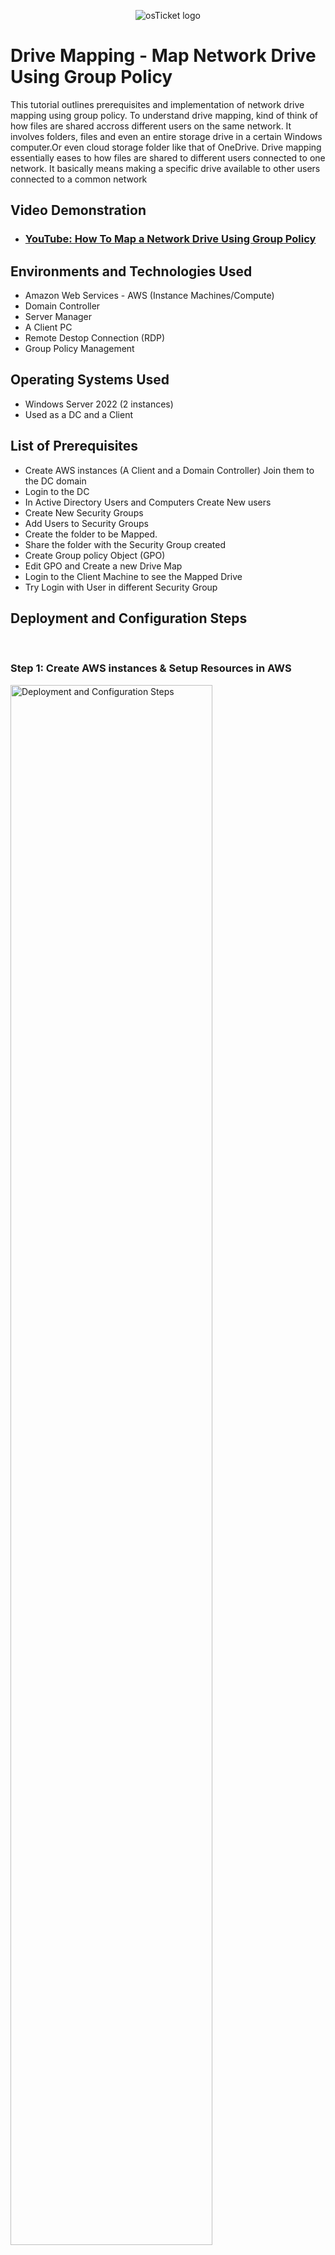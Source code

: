 <p align="center">
<img src="https://user-images.githubusercontent.com/131130119/239724733-a34a4353-4aa7-420f-80b5-d1aa414441d7.png" alt="osTicket logo"/>
</p>

<h1>Drive Mapping - Map Network Drive Using Group Policy</h1>
This tutorial outlines prerequisites and implementation of network drive mapping using group policy. To understand drive mapping, kind of think of how files are shared accross different users on the same network. It involves folders, files and even an entire storage drive in a certain Windows computer.Or even cloud storage folder like that of OneDrive. Drive mapping essentially eases to how files are shared to different users connected to one network. It basically means making a specific drive available to other users connected to a common network
    <br />
 
  <h2>Video Demonstration</h2>

- ### [YouTube: How To Map a Network Drive Using Group Policy](https://youtu.be/0rPyNMxnIKc)

<h2>Environments and Technologies Used</h2>

- Amazon Web Services - AWS (Instance Machines/Compute)
- Domain Controller
- Server Manager
- A Client PC
- Remote Destop Connection (RDP)
- Group Policy Management

<h2>Operating Systems Used </h2>

- Windows Server 2022 (2 instances)
- Used as a DC and a Client

<h2>List of Prerequisites</h2>

- Create AWS instances (A Client and a Domain Controller) Join them to the DC domain
- Login to the DC
- In Active Directory Users and Computers Create New users
- Create New Security Groups
- Add Users to Security Groups
- Create the folder to be Mapped.
- Share the folder with the Security Group created
- Create Group policy Object (GPO)
- Edit GPO and Create a new Drive Map 
- Login to the Client Machine to see the Mapped Drive
- Try Login with User in different Security Group


<h2>Deployment and Configuration Steps</h2>
<br />

<h3>Step 1: Create AWS instances & Setup Resources in AWS</h3>
<p>
<img src="https://user-images.githubusercontent.com/131130119/240813655-64dfacb1-ad19-4943-85cd-dd66789a3854.png" height="80%" width="80%" alt="Deployment and Configuration Steps"/>
</p>

- Create the Domain Controller VM
- Create the Client VM (Windows 10) named “Client-1”.
- Ensure that both VMs are already connected. This invovles setting up the network interface, setting active directory domain services And adding clients to Domain.  Go to ### [How to Deploy on-premises Active Directory within Azure Compute](https://github.com/jerryharts2024/configure-ad)

<br />

<h3>Step 2: In Active Directory Users and Computers Create New users</h3>
<p>
<img src="https://user-images.githubusercontent.com/131130119/240815888-9afa5986-00eb-4114-9c3e-183d424e990a.png" height="80%" width="80%" alt="Deployment and Configuration Steps"/>
</p>

- In Active Directory Users and Computers Create New Organisational Unit and add a user to it. 
    - right click on the domain name, go to --> new --> organisational unit 
    - to add user, right click on the unit and go to --> New --> user --> and create new user.
    - For this sake of this demostration we have create an organisational unit called EMPLOYEE and we have added a user called Jane Doe to it. 

<br />

<h3>Step 3: In Active Directory Users and Computers Create Security and Add User Group</h3>
<p>
<img src="https://user-images.githubusercontent.com/131130119/240819396-5aa5b352-2569-4bfd-a810-099c2437e678.png" height="80%" width="80%" alt="Deployment and Configuration Steps"/>
</p>

- In Active Directory Users and Computers Create s Security Group and add the user to the group. 
    - right click on the domain name, go to --> new --> group 
    - to add user, right click on the user and go to --> property,  --> member of and add the user to the securtiy group.
    - this allows the user the rights and  permission to stuffs shared with the security group

<br />



<h3>Step :4  Create the folder to be Mapped Within the Network.</h3>
<p>
<img src="https://user-images.githubusercontent.com/131130119/240822302-fd6385c1-a54d-4f40-b0e8-b188165da340.png" height="80%" width="80%" alt="Deployment and Configuration Steps"/>
</p>

- To Create the folder to be Mapped Within the Network as a Drive. 
    - Go to C dirve and create a folder.
    - for the sake of our demostration, we created a folder named EMPLOYEE DATA

<br />


<h3>Step :5 Share the folder with the Security Group created.</h3>
<p>
<img src="https://user-images.githubusercontent.com/131130119/240826915-09a2668b-0f61-4846-864c-363bac065a81.png" height="80%" width="80%" alt="Deployment and Configuration Steps"/>
</p>

- To Share the folder with the Security Group created. 
    - Go to --> EMPLOYEE DATA --> properties --> sharing
    - add the folder (EMPLOYEE DATA) to the Employee security group.
    - this allows all the users in that group to be able to have access to the Employee data therefore while they are logged in, they should be able to see the drive named EMPLOYEE DATA and be able to read and write in the drive

<br />


<h3>Step :6 Create Group policy Object (GPO).</h3>
<p>
<img src="https://user-images.githubusercontent.com/131130119/240831639-f9b4d460-e67b-4cc2-bbfe-04172e9622cd.png" height="80%" width="80%" alt="Deployment and Configuration Steps"/>
</p>

- Create Group policy Object (GPO). 
    - go to --> active directory dashboard --> group policy management --> and create a GPO called EMPLOYEE GPO
<br />

<h3>Step :7  Edit GPO and Create a new Drive Map.</h3>
<p>
<img src="https://user-images.githubusercontent.com/131130119/240835346-22f18c5a-8ac4-4deb-b808-04960adbaabe.png" height="80%" width="80%" alt="Deployment and Configuration Steps"/>
</p>

- Edit GPO and Create a new Drive Map. 
- After creating the GPO, its time to map the Drive
    - go to GPO --> edit --> preferences --> window setting --> drive map (right click) --> New --> mapped drive
    - add EMPLOYEE DATA folder location  (this is the network path for the folder can be obtained in the property / sharing)
    - assign drive letter and make the drive visible by checking on show this drive.
    
<br />


<h3>Step :7 Login to the Client Machine to see the Mapped Drive.</h3>
<p>
<img src="https://user-images.githubusercontent.com/131130119/240857572-7c451cc1-d59a-4b96-bce6-369b13001689.png" height="80%" width="80%" alt="Deployment and Configuration Steps"/>
</p>

- Login to the Client Machine to see the Mapped Drive. 
- At this pooint, the network drive has been mapped. And we need to login to the client computer to see if it was successful.
- to do this, let's login to the client machine using Jane Doe. Remember Jane Doe is the only domain User who is also member of our employee security group
- Go to PC to see if the drive has been mapped.
<br />
